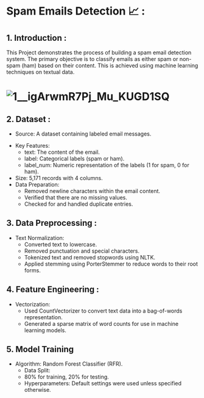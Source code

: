 # Spam Emails Detection 📈 :
## 1. Introduction : 
This Project demonstrates the process of building a spam email detection system. The primary objective is to classify emails as either spam or non-spam (ham) based on their content. This is achieved using machine learning techniques on textual data.
# ![1__igArwmR7Pj_Mu_KUGD1SQ](https://github.com/user-attachments/assets/a37f172f-bf10-4e93-889e-221d024fc0b8)
## 2. Dataset :
 - Source: A dataset containing labeled email messages.
 * Key Features:
   *  text: The content of the email.
   *  label: Categorical labels (spam or ham).
   *  label_num: Numeric representation of the labels (1 for spam, 0 for ham).
 *  Size: 5,171 records with 4 columns.
 * 	Data Preparation:
    * 	Removed newline characters within the email content.
    * 	Verified that there are no missing values.
    * 	Checked for and handled duplicate entries.
## 3. Data Preprocessing :
 - Text Normalization:
   * Converted text to lowercase.
   * Removed punctuation and special characters.
   * Tokenized text and removed stopwords using NLTK.
   * Applied stemming using PorterStemmer to reduce words to their root forms. 
## 4. Feature Engineering :
 - Vectorization:
   * Used CountVectorizer to convert text data into a bag-of-words representation.
   * Generated a sparse matrix of word counts for use in machine learning models.
## 5. Model Training
 - Algorithm: Random Forest Classifier (RFR).
   *	Data Split: 
	 *  80% for training, 20% for testing.
   *	Hyperparameters: Default settings were used unless specified otherwise. 


